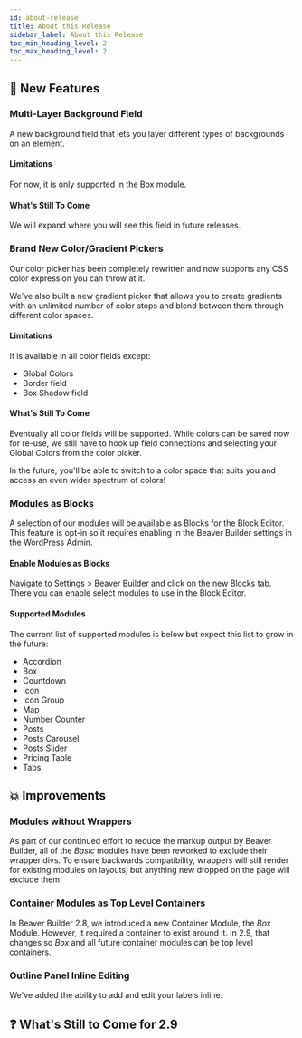 ```yaml
---
id: about-release
title: About this Release
sidebar_label: About this Release
toc_min_heading_level: 2
toc_max_heading_level: 2
---
```


## :rocket: New Features

### Multi-Layer Background Field

A new background field that lets you layer different types of backgrounds on an element.

#### Limitations

For now, it is only supported in the Box module.

#### What's Still To Come
We will expand where you will see this field in future releases.

### Brand New Color/Gradient Pickers

Our color picker has been completely rewritten and now supports any CSS color expression you can throw at it. 

We've also built a new gradient picker that allows you to create gradients with an unlimited number of color stops and blend between them through different color spaces.

#### Limitations

It is available in all color fields except:
  - Global Colors
  - Border field
  - Box Shadow field

#### What's Still To Come

Eventually all color fields will be supported.  While colors can be saved now for re-use, we still have to hook up field connections and selecting your Global Colors from the color picker.

In the future, you'll be able to switch to a color space that suits you and access an even wider spectrum of colors!

### Modules as Blocks

A selection of our modules will be available as Blocks for the Block Editor. This feature is opt-in so it requires enabling in the Beaver Builder settings in the WordPress Admin.

#### Enable Modules as Blocks

Navigate to Settings > Beaver Builder and click on the new Blocks tab. There you can enable select modules to use in the Block Editor.

#### Supported Modules

The current list of supported modules is below but expect this list to grow in the future:


- Accordion
- Box
- Countdown
- Icon
- Icon Group
- Map
- Number Counter
- Posts
- Posts Carousel
- Posts Slider
- Pricing Table
- Tabs
  

## :boom: Improvements

### Modules without Wrappers

As part of our continued effort to reduce the markup output by Beaver Builder, all of the _Basic_ modules have been reworked to exclude their wrapper divs. To ensure backwards compatibility, wrappers will still render for existing modules on layouts, but anything new dropped on the page will exclude them.

### Container Modules as Top Level Containers

In Beaver Builder 2.8, we introduced a new Container Module, the _Box_ Module. However, it required a container to exist around it. In 2.9, that changes so _Box_ and all future container modules can be top level containers.

### Outline Panel Inline Editing

We've added the ability to add and edit your labels inline.

## :question: What's Still to Come for 2.9

  
